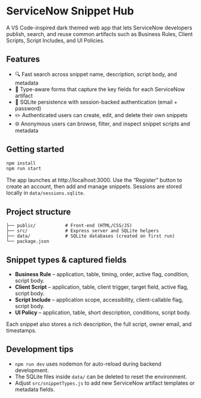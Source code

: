 # ServiceNow Snippet Hub

A VS Code-inspired dark themed web app that lets ServiceNow developers publish, search, and reuse common artifacts such as Business Rules, Client Scripts, Script Includes, and UI Policies.

## Features

- 🔍 Fast search across snippet name, description, script body, and metadata
- 🧩 Type-aware forms that capture the key fields for each ServiceNow artifact
- 💾 SQLite persistence with session-backed authentication (email + password)
- ✏️ Authenticated users can create, edit, and delete their own snippets
- 🌐 Anonymous users can browse, filter, and inspect snippet scripts and metadata

## Getting started

```bash
npm install
npm run start
```

The app launches at http://localhost:3000. Use the “Register” button to create an account, then add and manage snippets. Sessions are stored locally in `data/sessions.sqlite`.

## Project structure

```
├── public/           # Front-end (HTML/CSS/JS)
├── src/              # Express server and SQLite helpers
├── data/             # SQLite databases (created on first run)
└── package.json
```

## Snippet types & captured fields

- **Business Rule** – application, table, timing, order, active flag, condition, script body.
- **Client Script** – application, table, client trigger, target field, active flag, script body.
- **Script Include** – application scope, accessibility, client-callable flag, script body.
- **UI Policy** – application, table, short description, conditions, script body.

Each snippet also stores a rich description, the full script, owner email, and timestamps.

## Development tips

- `npm run dev` uses nodemon for auto-reload during backend development.
- The SQLite files inside `data/` can be deleted to reset the environment.
- Adjust `src/snippetTypes.js` to add new ServiceNow artifact templates or metadata fields.